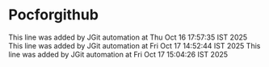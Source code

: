 # Pocforgithub
This line was added by JGit automation at Thu Oct 16 17:57:35 IST 2025
This line was added by JGit automation at Fri Oct 17 14:52:44 IST 2025
This line was added by JGit automation at Fri Oct 17 15:04:26 IST 2025